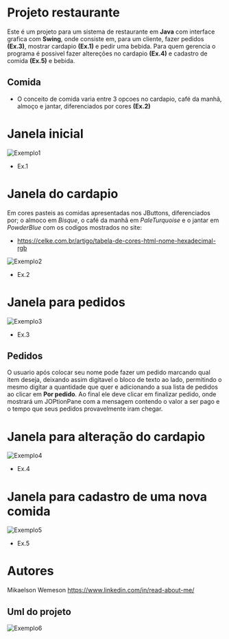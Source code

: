 # Projeto restaurante 
Este é um projeto para um sistema de restaurante em **Java** com interface grafica com **Swing**, onde consiste em, para um cliente, fazer pedidos **(Ex.3)**, mostrar cardapio **(Ex.1)** e pedir uma bebida.
Para quem gerencia o programa é possivel fazer altereções no cardapio **(Ex.4)** e cadastro de comida **(Ex.5)** e bebida.

## Comida
- O conceito de comida varia entre 3 opcoes no cardapio, café da manhã, almoço e jantar, diferenciados por cores **(Ex.2)**

# Janela inicial
![Exemplo1](https://github.com/Mikaelson23/Restaurante-/blob/main/Images/JanelaInicial2.0.png)
- Ex.1
# Janela do cardapio
Em cores pasteis as comidas apresentadas nos JButtons, diferenciados por; 
o almoco em *Bisque*, o café da manhã em *PaleTurquoise* e o jantar em *PowderBlue*
com os codigos mostrados no site:
- https://celke.com.br/artigo/tabela-de-cores-html-nome-hexadecimal-rgb

![Exemplo2](https://github.com/Mikaelson23/Restaurante-/blob/main/Images/JanelaCardapioComida2.0.png)
- Ex.2
# Janela para pedidos 
![Exemplo3](https://github.com/Mikaelson23/Restaurante-/blob/main/Images/JanelaPedidoComida.png)
- Ex.3
## Pedidos
O usuario após colocar seu nome pode fazer um pedido marcando qual item deseja, deixando assim digitavel o bloco de texto ao lado, permitindo o mesmo digitar a quantidade que quer e adicionando a sua
lista de pedidos ao clicar em **Por pedido**. Ao final ele deve clicar em finalizar pedido, onde mostrará um JOPtionPane com a mensagem contendo o valor a ser pago e o tempo que seus pedidos provavelmente
iram chegar.
# Janela para alteração do cardapio
![Exemplo4](https://github.com/Mikaelson23/Restaurante-/blob/main/Images/JanelaFuncionarios.png)
- Ex.4 
# Janela para cadastro de uma nova comida 
![Exemplo5](https://github.com/Mikaelson23/Restaurante-/blob/main/Images/JanelaCadastroComida.png)
- Ex.5


# Autores 
Mikaelson Wemeson
https://www.linkedin.com/in/read-about-me/


## Uml do projeto 
![Exemplo6](https://github.com/Mikaelson23/Restaurante-/blob/main/UML.png)
